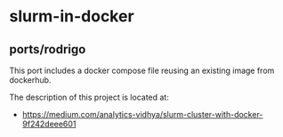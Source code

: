 # slurm-in-docker


## ports/rodrigo

This port includes a docker compose file reusing an existing image
from dockerhub.

The description of this project is located at:

* <https://medium.com/analytics-vidhya/slurm-cluster-with-docker-9f242deee601>
